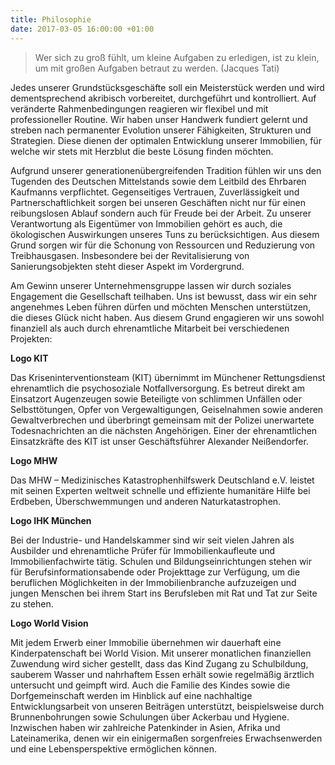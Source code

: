 ```yaml
---
title: Philosophie
date: 2017-03-05 16:00:00 +01:00
---
```


> Wer sich zu groß fühlt, um kleine Aufgaben zu erledigen, ist zu klein, um mit großen Aufgaben
> betraut zu werden. (Jacques Tati)

Jedes unserer Grundstücksgeschäfte soll ein Meisterstück werden und wird dementsprechend akribisch vorbereitet, durchgeführt und kontrolliert. Auf veränderte Rahmenbedingungen reagieren wir flexibel und mit professioneller Routine. Wir haben unser Handwerk fundiert gelernt und streben nach permanenter Evolution unserer Fähigkeiten, Strukturen und Strategien. Diese dienen der optimalen Entwicklung unserer Immobilien, für welche wir stets mit Herzblut die beste Lösung finden möchten.

Aufgrund unserer generationenübergreifenden Tradition fühlen wir uns den Tugenden des Deutschen Mittelstands sowie dem Leitbild des Ehrbaren Kaufmanns verpflichtet. Gegenseitiges Vertrauen, Zuverlässigkeit und Partnerschaftlichkeit sorgen bei unseren Geschäften nicht nur für einen reibungslosen Ablauf sondern auch für Freude bei der Arbeit. Zu unserer Verantwortung als Eigentümer von Immobilien gehört es auch, die ökologischen Auswirkungen unseres Tuns zu berücksichtigen. Aus diesem Grund sorgen wir für die Schonung von Ressourcen und Reduzierung von Treibhausgasen. Insbesondere bei der Revitalisierung von Sanierungsobjekten steht dieser Aspekt im Vordergrund.

Am Gewinn unserer Unternehmensgruppe lassen wir durch soziales Engagement die Gesellschaft teilhaben. Uns ist bewusst, dass wir ein sehr angenehmes Leben führen dürfen und möchten Menschen unterstützen, die dieses Glück nicht haben. Aus diesem Grund engagieren wir uns sowohl finanziell als auch durch ehrenamtliche Mitarbeit bei verschiedenen Projekten:

**Logo KIT**

Das Kriseninterventionsteam (KIT) übernimmt im Münchener Rettungsdienst ehrenamtlich die psychosoziale Notfallversorgung. Es betreut direkt am Einsatzort Augenzeugen sowie Beteiligte von schlimmen Unfällen oder Selbsttötungen, Opfer von Vergewaltigungen, Geiselnahmen sowie anderen Gewaltverbrechen und überbringt gemeinsam mit der Polizei unerwartete Todesnachrichten an die nächsten Angehörigen. Einer der ehrenamtlichen Einsatzkräfte des KIT ist unser Geschäftsführer Alexander Neißendorfer.

**Logo MHW**

Das MHW – Medizinisches Katastrophenhilfswerk Deutschland e.V. leistet mit seinen Experten weltweit schnelle und effiziente humanitäre Hilfe bei Erdbeben, Überschwemmungen und anderen Naturkatastrophen.

**Logo IHK München**

Bei der Industrie- und Handelskammer sind wir seit vielen Jahren als Ausbilder und ehrenamtliche Prüfer für Immobilienkaufleute und Immobilienfachwirte tätig. Schulen und Bildungseinrichtungen stehen wir für Berufsinformationsabende oder Projekttage zur Verfügung, um die beruflichen Möglichkeiten in der Immobilienbranche aufzuzeigen und jungen Menschen bei ihrem Start ins Berufsleben mit Rat und Tat zur Seite zu stehen.

**Logo World Vision**

Mit jedem Erwerb einer Immobilie übernehmen wir dauerhaft eine Kinderpatenschaft bei World Vision. Mit unserer monatlichen finanziellen Zuwendung wird sicher gestellt, dass das Kind Zugang zu Schulbildung, sauberem Wasser und nahrhaftem Essen erhält sowie regelmäßig ärztlich untersucht und geimpft wird. Auch die Familie des Kindes sowie die Dorfgemeinschaft werden im Hinblick auf eine nachhaltige Entwicklungsarbeit von unseren Beiträgen unterstützt, beispielsweise durch Brunnenbohrungen sowie Schulungen über Ackerbau und Hygiene. Inzwischen haben wir zahlreiche Patenkinder in Asien, Afrika und Lateinamerika, denen wir ein einigermaßen sorgenfreies Erwachsenwerden und eine Lebensperspektive ermöglichen können.